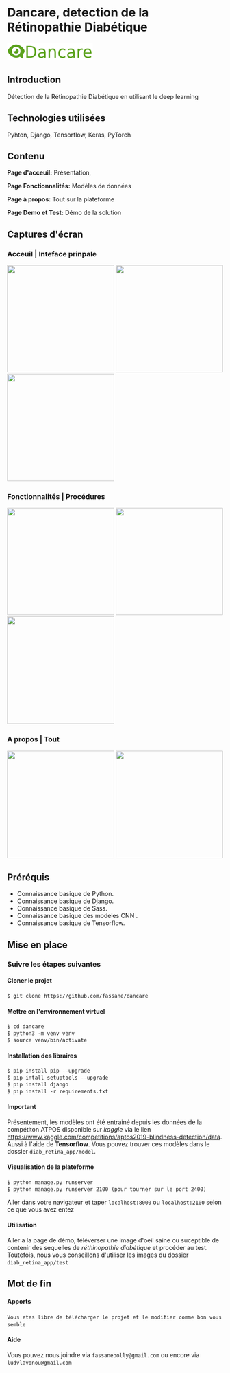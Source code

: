 
# Dancare, detection de la Rétinopathie Diabétique
![HeaderImage](github_images/logo.png) 


## Introduction
Détection de la Rétinopathie Diabétique en utilisant le deep learning



## Technologies utilisées
Pyhton, Django, Tensorflow, Keras, PyTorch


## Contenu

**Page d'acceuil:** Présentation, 

**Page Fonctionnalités:** Modèles de données

**Page à propos:** Tout sur la plateforme

**Page Demo et Test:** Démo de la solution


## Captures d'écran

### Acceuil | Inteface prinpale
<p align = "left" >
  <img width="250" height="250" src="github_images/ ">
  <img width="250" height="250"  src="github_images/ "> 
  <img width="250" height="250" src="github_images/ "> 
</p>

### Fonctionnalités | Procédures
<p align = "left" >
  <img width="250" height="250" src="github_images/ ">
  <img width="250" height="250"  src="github_images/ "> 
  <img width="250" height="250" src="github_images/ "> 
</p>

### A propos | Tout 
<p align = "left" >
  <img width="250" height="250" src="github_images/prechat.jpeg">
  <img width="250" height="250"  src="github_images/chat.jpeg"> 
</p>



## Préréquis

* Connaissance basique de Python.
* Connaissance basique de Django.
* Connaissance basique de Sass.
* Connaissance basique des modeles CNN .
* Connaissance basique de Tensorflow.



## Mise en place

### Suivre les étapes suivantes

#### Cloner le projet
```
$ git clone https://github.com/fassane/dancare
```

#### Mettre en l'environnement virtuel
```
$ cd dancare
$ python3 -m venv venv
$ source venv/bin/activate
```

#### Installation des libraires
```
$ pip install pip --upgrade
$ pip intall setuptools --upgrade
$ pip install django
$ pip install -r requirements.txt
```


#### Important

Présentement, les modèles ont été entrainé depuis les données de la compétiton
ATPOS disponible sur *kaggle* via le lien https://www.kaggle.com/competitions/aptos2019-blindness-detection/data. Aussi à l'aide de **Tensorflow**. 
Vous pouvez trouver ces modèles dans le dossier `diab_retina_app/model`.


#### Visualisation de la plateforme
```
$ python manage.py runserver
$ python manage.py runserver 2100 (pour tourner sur le port 2400)
```
Aller dans votre navigateur et taper `localhost:8000` ou `localhost:2100` selon
ce que vous avez entez


#### Utilisation

Aller a la page de démo, téléverser une image d'oeil saine ou suceptible de
contenir des sequelles de *réthinopathie diabétique* et procéder au test.
Toutefois, nous vous conseillons d'utiliser les images du dossier 
`diab_retina_app/test`



## Mot de fin

#### Apports
`Vous etes libre de télécharger le projet et le modifier comme bon vous semble`

#### Aide
Vous pouvez nous joindre via `fassanebolly@gmail.com` ou encore via
`ludvlavonou@gmail.com`

